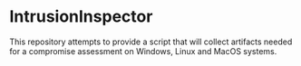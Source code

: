 # IntrusionInspector
This repository attempts to provide a script that will collect artifacts needed for a compromise assessment on Windows, Linux and MacOS systems.

